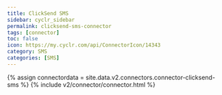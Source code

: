 ```yaml
---
title: ClickSend SMS
sidebar: cyclr_sidebar
permalink: clicksend-sms-connector
tags: [connector]
toc: false
icon: https://my.cyclr.com/api/ConnectorIcon/14343
category: SMS
categories: [SMS]
---
```

{% assign connectordata = site.data.v2.connectors.connector-clicksend-sms %}
{% include v2/connector/connector.html %}	